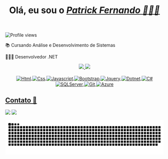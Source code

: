  <h1 align="center">Olá, eu sou o <a href="https://www.linkedin.com/in/patrickferbrito/"><i>Patrick Fernando 👨🏻‍💻</i></a><br><br> </h1>
 <p align="left"> <img src="https://komarev.com/ghpvc/?username=patrickfer&color=blue" alt="Profile views" /></p>
  
 <p> 📚 Cursando Análise e Desenvolvimento de Sistemas </p>
 <p> 👨🏻‍💻 Desenvolvedor .NET </p>

<div align="center">
  <a href="https://github.com/patrickfer">
<img height="180em" src="https://github-readme-stats.vercel.app/api?username=patrickfer&show_icons=true&theme=transparent&include_all_commits=true&count_private=true"/>
  <img height="180em" src="https://github-readme-stats.vercel.app/api/top-langs/?username=patrickfer&layout=compact&langs_count=7&theme=transparent"/>
</div>
 
  <div style="display: inline_block" align="center"><br>
    <img align="center" alt="Html" src="https://img.shields.io/badge/HTML5-E34F26?style=for-the-badge&logo=html5&logoColor=white">
    <img align="center" alt="Css" src="https://img.shields.io/badge/CSS3-1572B6?style=for-the-badge&logo=css3&logoColor=white">
    <img align="center" alt="Javascript" src="https://img.shields.io/badge/JavaScript-F7DF1E?style=for-the-badge&logo=javascript&logoColor=black">
    <img align="center" alt="Bootstrap" src="https://img.shields.io/badge/Bootstrap-563D7C?style=for-the-badge&logo=bootstrap&logoColor=white">
    <img align="center" alt="Jquery" src="https://img.shields.io/badge/jQuery-0769AD?style=for-the-badge&logo=jquery&logoColor=white">
    <img align="center" alt="Dotnet" src="https://img.shields.io/badge/.NET-5C2D91?style=for-the-badge&logo=.net&logoColor=white">
    <img align="center" alt="C#" src="https://img.shields.io/badge/C%23-239120?style=for-the-badge&logo=c-sharp&logoColor=white">
    <img align="center" alt="SQLServer" src="https://img.shields.io/badge/Microsoft_SQL_Server-CC2927?style=for-the-badge&logo=microsoft-sql-server&logoColor=white">
    <img align="center" alt="Git" src="https://img.shields.io/badge/GIT-E44C30?style=for-the-badge&logo=git&logoColor=white">
    <img align="center" alt="Azure" src="https://img.shields.io/badge/Microsoft_Azure-0089D6?style=for-the-badge&logo=microsoft-azure&logoColor=white">
 </div>

 ## Contato 📱
 <div>
  <a href = "mailto:patrickferdev@gmail.com"><img src="https://img.shields.io/badge/Gmail-D14836?style=for-the-badge&logo=gmail&logoColor=white"></a>
  <a href="https://www.linkedin.com/in/patrickferbrito" target="_blank"><img src="https://img.shields.io/badge/-LinkedIn-%230077B5?style=for-the-badge&logo=linkedin&logoColor=white" target="_blank"></a>

  ![Snake animation](https://github.com/rafaoliveira22/rafaoliveira22/blob/output/github-contribution-grid-snake.svg)
</div>
  
